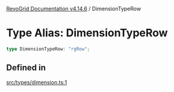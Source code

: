 [RevoGrid Documentation v4.14.6](README.md) / DimensionTypeRow

# Type Alias: DimensionTypeRow

```ts
type DimensionTypeRow: "rgRow";
```

## Defined in

[src/types/dimension.ts:1](https://github.com/revolist/revogrid/blob/62db573a68fb44a3482895267c8cda1c54f2f4d4/src/types/dimension.ts#L1)
